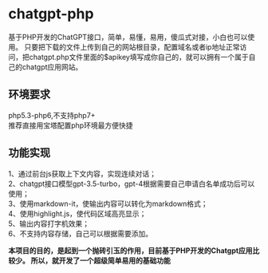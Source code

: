 # chatgpt-php
基于PHP开发的ChatGPT接口，简单，易懂，易用，傻瓜式对接，小白也可以使用。
只要把下载的文件上传到自己的网站根目录，配置域名或者ip地址正常访问，把chatgpt.php文件里面的$apikey填写成你自己的，就可以拥有一个属于自己的chatgpt应用网站。

## 环境要求
php5.3-php6,不支持php7+  
推荐直接用宝塔配置php环境最方便快捷

## 功能实现
1、通过前台js获取上下文内容，实现连续对话；  
2、chatgpt接口模型gpt-3.5-turbo，gpt-4根据需要自己申请白名单成功后可以使用；  
3、使用markdown-it，使输出内容可以转化为markdown格式；  
4、使用highlight.js，使代码区域高亮显示；  
5、输出内容打字机效果；  
6、不支持内容存储，自己可以根据需要添加。  

__本项目的目的，是起到一个抛砖引玉的作用，目前基于PHP开发的Chatgpt应用比较少。
所以，就开发了一个超级简单易用的基础功能__
